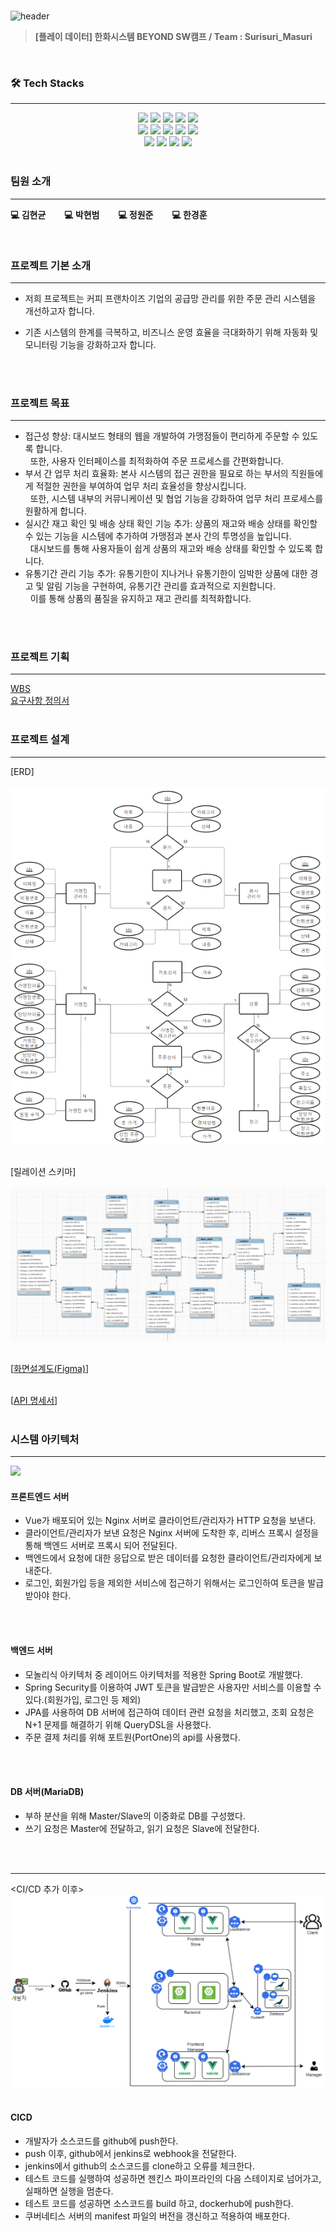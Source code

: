 <br>

![header](https://capsule-render.vercel.app/api?type=venom&height=300&color=FFDC00&text=GIGA%20COFFEE&textBg=false&animation=fadeIn&fontColor=452613&fontSize=80&reversal=false&desc=기억%20속,%20가장%20맛있었던%20한%20모금&descAlignY=80)

> **[플레이 데이터] 한화시스템 BEYOND SW캠프 / Team : Surisuri_Masuri**

<br>

### 🛠️ Tech Stacks

---
<div style="margin: 0 auto; text-align: center;" align= "center">
    <img src="https://img.shields.io/badge/Figma-F24E1E?style=for-the-badge&logo=Figma&logoColor=white">
    <img src="https://img.shields.io/badge/Docker-2496ED?style=for-the-badge&logo=Docker&logoColor=white">
    <img src="https://img.shields.io/badge/Github-181717?style=for-the-badge&logo=Github&logoColor=white">
    <img src="https://img.shields.io/badge/Git-F05032?style=for-the-badge&logo=Git&logoColor=white">
    <img src="https://img.shields.io/badge/Java-007396?style=for-the-badge&logo=Java&logoColor=white">
    <br>
    <img src="https://img.shields.io/badge/MariaDB-003545?style=for-the-badge&logo=MariaDB&logoColor=white">
    <img src="https://img.shields.io/badge/Linux-FCC624?style=for-the-badge&logo=Linux&logoColor=white">
    <img src="https://img.shields.io/badge/Jenkins-D24939?style=for-the-badge&logo=Jenkins&logoColor=white">
    <img src="https://img.shields.io/badge/Javascript-F7DF1E?style=for-the-badge&logo=Javascript&logoColor=white">
    <img src="https://img.shields.io/badge/Node.js-339933?style=for-the-badge&logo=Node.js&logoColor=white">
    <br>
    <img src="https://img.shields.io/badge/Selenium-43B02A?style=for-the-badge&logo=Selenium&logoColor=white">
    <img src="https://img.shields.io/badge/Slack-4A154B?style=for-the-badge&logo=Slack&logoColor=white">
    <img src="https://img.shields.io/badge/Spring Boot-6DB33F?style=for-the-badge&logo=Spring Boot&logoColor=white">
    <img src="https://img.shields.io/badge/Vue.js-4FC08D?style=for-the-badge&logo=Vue.js&logoColor=white">
</div>

<br>

### 팀원 소개

---

  **💻 김현균** &nbsp;　&nbsp; **💻 박현범** &nbsp;　&nbsp; **💻 정원준** &nbsp;　&nbsp; **💻 한경훈** &nbsp;　&nbsp;

<br>

### 프로젝트 기본 소개

---

- 저희 프로젝트는 커피 프랜차이즈 기업의 공급망 관리를 위한 주문 관리 시스템을 개선하고자 합니다.

- 기존 시스템의 한계를 극복하고, 비즈니스 운영 효율을 극대화하기 위해 자동화 및 모니터링 기능을 강화하고자 합니다.

<br><br>

### 프로젝트 목표

---

- 접근성 향상: 대시보드 형태의 웹을 개발하여 가맹점들이 편리하게 주문할 수 있도록 합니다. <br> &nbsp; 또한, 사용자 인터페이스를 최적화하여 주문 프로세스를 간편화합니다.
- 부서 간 업무 처리 효율화: 본사 시스템의 접근 권한을 필요로 하는 부서의 직원들에게 적절한 권한을 부여하여 업무 처리 효율성을 향상시킵니다. <br> &nbsp; 또한, 시스템 내부의 커뮤니케이션 및 협업 기능을 강화하여 업무 처리 프로세스를 원활하게 합니다.
- 실시간 재고 확인 및 배송 상태 확인 기능 추가: 상품의 재고와 배송 상태를 확인할 수 있는 기능을 시스템에 추가하여 가맹점과 본사 간의 투명성을 높입니다. <br> &nbsp; 대시보드를 통해 사용자들이 쉽게 상품의 재고와 배송 상태를 확인할 수 있도록 합니다.
- 유통기간 관리 기능 추가: 유통기한이 지나거나 유통기한이 임박한 상품에 대한 경고 및 알림 기능을 구현하여, 유통기간 관리를 효과적으로 지원합니다. <br> &nbsp; 이를 통해 상품의 품질을 유지하고 재고 관리를 최적화합니다.

<br><br>

### 프로젝트 기획

---
[WBS](https://docs.google.com/spreadsheets/d/1VS6h_UvXCQAMcixQ1COoRRyjtkPPxUBTzK4tpFutFXQ/edit#gid=420001454)
<br>
[요구사항 정의서](https://docs.google.com/spreadsheets/d/1mO0hrGlxiyJS6M7duXKe6gTWfpthLB1u7dr9gcEcNyw/edit#gid=1526384192)
<br><br>

### 프로젝트 설계

---
[ERD]
<br><br>
<img src="./img/final_erd.png">
<br><br>

[릴레이션 스키마]
<br><br>
<img src="./img/final_relation.png">
<br><br>

[[화면설계도(Figma)](https://www.figma.com/file/gibflCmudNsrlpFDWKvJxJ/Giga-Coffee?type=design&node-id=0-1&mode=design&t=EAiTX7alUngoUoYI-0)]
<br><br>

[[API 명세서](https://www.notion.so/API-3680b3a4d3b641108f2686515dfc2222)]
<br><br>

### 시스템 아키텍처

---
<img src="./img/systemArchitecutre.png">
<br>

#### 프론트엔드 서버

- Vue가 배포되어 있는 Nginx 서버로 클라이언트/관리자가 HTTP 요청을 보낸다.
- 클라이언트/관리자가 보낸 요청은 Nginx 서버에 도착한 후, 리버스 프록시 설정을 통해 백엔드 서버로 프록시 되어 전달된다.
- 백엔드에서 요청에 대한 응답으로 받은 데이터를 요청한 클라이언트/관리자에게 보내준다.
- 로그인, 회원가입 등을 제외한 서비스에 접근하기 위해서는 로그인하여 토큰을 발급 받아야 한다.

<br><br>

#### 백엔드 서버

- 모놀리식 아키텍처 중 레이어드 아키텍처를 적용한 Spring Boot로 개발했다.
- Spring Security를 이용하여 JWT 토큰을 발급받은 사용자만 서비스를 이용할 수 있다.(회원가입, 로그인 등 제외)
- JPA를 사용하여 DB 서버에 접근하여 데이터 관련 요청을 처리했고, 조회 요청은 N+1 문제를 해결하기 위해 QueryDSL을 사용했다.
- 주문 결제 처리를 위해 포트원(PortOne)의 api를 사용했다.

<br><br>

#### DB 서버(MariaDB)

- 부하 분산을 위해 Master/Slave의 이중화로 DB를 구성했다.
- 쓰기 요청은 Master에 전달하고, 읽기 요청은 Slave에 전달한다.

<br><br>

---
<CI/CD 추가 이후>
<br>
<img src="./img/system_architecture_cicd.png">
<br><br>

#### CICD

- 개발자가 소스코드를 github에 push한다.
- push 이후, github에서 jenkins로 webhook을 전달한다.
- jenkins에서 github의 소스코드를 clone하고 오류를 체크한다.
- 테스트 코드를 실행하여 성공하면 젠킨스 파이프라인의 다음 스테이지로 넘어가고, 실패하면 실행을 멈춘다.
- 테스트 코드를 성공하면 소스코드를 build 하고, dockerhub에 push한다.
- 쿠버네티스 서버의 manifest 파일의 버전을 갱신하고 적용하여 배포한다.

